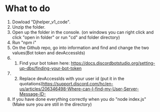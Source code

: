 # What to do
1. Dowload "Djhelper_v1_code".
2. Unzip the folder.
3. Open up the folder in the console. (on windows you can right click and click "open in folder" or run "cd" and folder directory)
4. Run "npm i"
5. On the Github repo, go into information and find and change the two values(Bot token and devAccessIds)
5. 1. Find your bot token here: https://docs.discordbotstudio.org/setting-up-dbs/finding-your-bot-token
5. 2. Replace devAccessIds with your user id (put it in the quotations)https://support.discord.com/hc/en-us/articles/206346498-Where-can-I-find-my-User-Server-Message-ID-
6. If you have done everything correctly when you do "node index.js" (Make sure you are still in the directory)